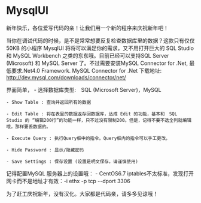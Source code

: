 # MysqlUI
新年快乐，各位爱写代码的亲！让我们用一个新的程序来庆祝新年吧！

当你在调试代码的时候，是不是常常想要反复检查数据库里的数据？这款只有仅仅 50KB 的小程序 MysqlUI 将将可以满足你的需求，又不用打开巨大的 SQL Studio　和 MySQL Workbench 之类的东东哦。目前已经可以支持SQL Server (Microsoft) 和 MySQL Server 了。不过需要安装MySQL Connector for .Net, 最低要求.Net4.0 Framework. MySQL Connector for .Net 下载地址:
http://dev.mysql.com/downloads/connector/net/


界面简单，
	- 选择数据库类型:　SQL (Microsoft Server)，MySQL 
    
	- Show Table : 查询并返回所有的数据
	
	- Edit Table : 将在表里的数据返存回数据库，达成 Edit 的功能，基本和　SQL Studio 的 “编辑200行”的功能一样，只不过没有限制200。但是，记得不要不选全列就编辑哦，那样要丢数据的。
	
	- Execute Query : 执行Query框中的指令。Query框内的指令可以手工更改。
	
	- Hide Password : 显示/隐藏密码
	
	- Save Settings : 保存设置 (设置是明文保存，请谨慎使用)
	
记得配置MySQL 服务器上的设置哦：
	- CentOS6.7 iptables不太标准，发现打开网卡而不是地址才有效：-i ethx -p tcp --dport 3306 
	
为了赶工庆祝新年，没有汉化。大家都是代码亲，请多多见谅哦！

